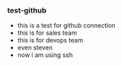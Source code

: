 ### test-github
* this is a test for github connection
* this is for sales team 
* this is for devops team
* even steven
* now i am using ssh
